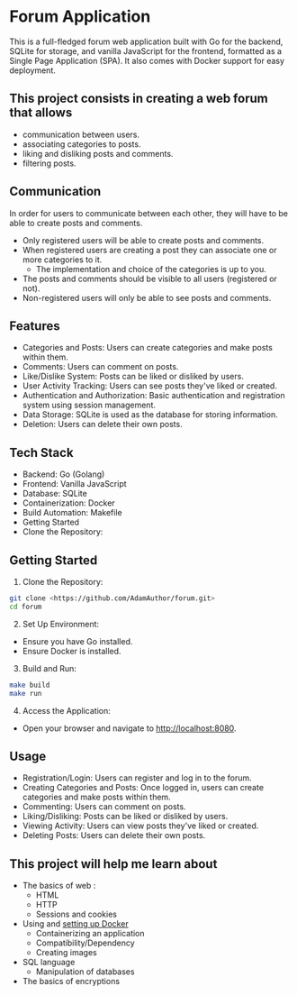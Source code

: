 # Forum Application

This is a full-fledged forum web application built with Go for the backend, SQLite for storage, and vanilla JavaScript for the frontend, formatted as a Single Page Application (SPA). It also comes with Docker support for easy deployment.

## This project consists in creating a web forum that allows

- communication between users.
- associating categories to posts.
- liking and disliking posts and comments.
- filtering posts.

## Communication

In order for users to communicate between each other, they will have to be able to create posts and comments.

- Only registered users will be able to create posts and comments.
- When registered users are creating a post they can associate one or more categories to it.
  - The implementation and choice of the categories is up to you.
- The posts and comments should be visible to all users (registered or not).
- Non-registered users will only be able to see posts and comments.

## Features

- Categories and Posts: Users can create categories and make posts within them.
- Comments: Users can comment on posts.
- Like/Dislike System: Posts can be liked or disliked by users.
- User Activity Tracking: Users can see posts they've liked or created.
- Authentication and Authorization: Basic authentication and registration system using session management.
- Data Storage: SQLite is used as the database for storing information.
- Deletion: Users can delete their own posts.

## Tech Stack

- Backend: Go (Golang)
- Frontend: Vanilla JavaScript
- Database: SQLite
- Containerization: Docker
- Build Automation: Makefile
- Getting Started
- Clone the Repository:

## Getting Started

1. Clone the Repository:

``` bash
git clone <https://github.com/AdamAuthor/forum.git>
cd forum
```

2. Set Up Environment:

- Ensure you have Go installed.
- Ensure Docker is installed.

3. Build and Run:

```bash
make build
make run
```

4. Access the Application:

- Open your browser and navigate to <http://localhost:8080>.

## Usage

- Registration/Login: Users can register and log in to the forum.
- Creating Categories and Posts: Once logged in, users can create categories and make posts within them.
- Commenting: Users can comment on posts.
- Liking/Disliking: Posts can be liked or disliked by users.
- Viewing Activity: Users can view posts they've liked or created.
- Deleting Posts: Users can delete their own posts.

## This project will help me learn about

- The basics of web :
  - HTML
  - HTTP
  - Sessions and cookies
- Using and [setting up Docker](https://docs.docker.com/get-started/)
  - Containerizing an application
  - Compatibility/Dependency
  - Creating images
- SQL language
  - Manipulation of databases
- The basics of encryptions
